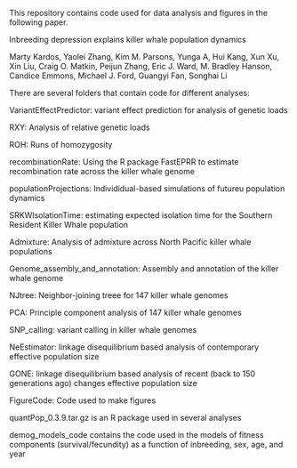 This repository contains code used for data analysis and figures in the following paper. 

Inbreeding depression explains killer whale population dynamics

Marty Kardos, Yaolei Zhang, Kim M. Parsons, Yunga A, Hui Kang, Xun Xu, Xin Liu, Craig O. Matkin, Peijun Zhang, Eric J. Ward, M. Bradley Hanson, Candice Emmons, Michael J. Ford, Guangyi Fan, Songhai Li








There are several folders that contain code for different analyses:

VariantEffectPredictor: variant effect prediction for analysis of genetic loads

RXY: Analysis of relative genetic loads

ROH: Runs of homozygosity

recombinationRate: Using the R package FastEPRR to estimate recombination rate across the killer whale genome

populationProjections: Individidual-based simulations of futureu population dynamics

SRKWIsolationTime: estimating expected isolation time for the Southern Resident Killer Whale population

Admixture: Analysis of admixture across North Pacific killer whale populations

Genome_assembly_and_annotation: Assembly and annotation of the killer whale genome

NJtree: Neighbor-joining treee for 147 killer whale genomes

PCA: Principle component analysis of 147 killer whale genomes

SNP_calling: variant calling in killer whale genomes

NeEstimator: linkage disequilibrium based analysis of contemporary effective population size

GONE: linkage disequilibrium based analysis of recent (back to 150 generations ago) changes effective population size

FigureCode: Code used to make figures

quantPop_0.3.9.tar.gz is an R package used in several analyses

demog_models_code contains the code used in the models of fitness components (survival/fecundity) as a function of inbreeding, sex, age, and year
